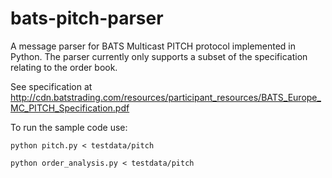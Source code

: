 bats-pitch-parser
=================

A message parser for BATS Multicast PITCH protocol implemented in Python. The parser currently 
only supports a subset of the specification relating to the order book.

See specification at http://cdn.batstrading.com/resources/participant_resources/BATS_Europe_MC_PITCH_Specification.pdf

To run the sample code use:

	python pitch.py < testdata/pitch

	python order_analysis.py < testdata/pitch